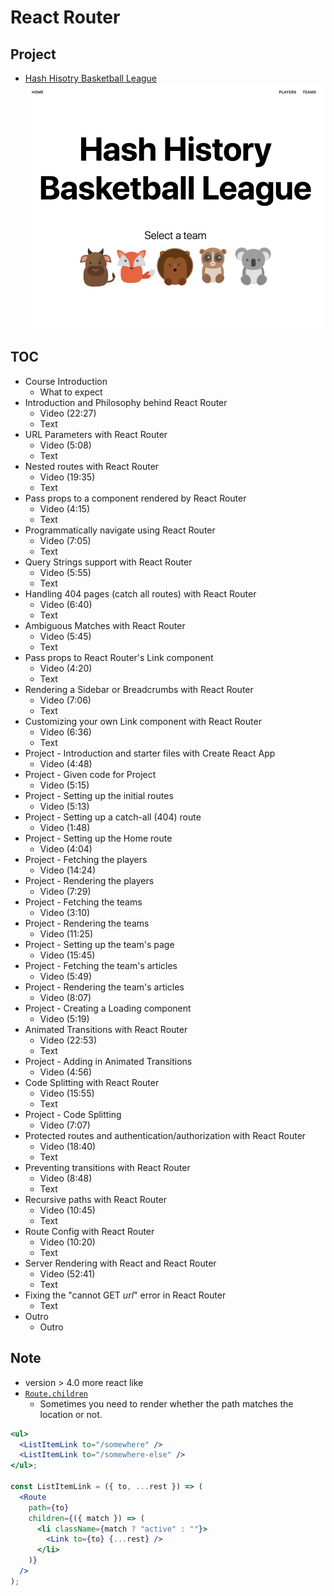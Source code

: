 # React Router

## Project
- [Hash Hisotry Basketball League](https://github.com/tylermcginnis/React-Router-Course-Project)
![](./img/project.png)


## TOC
- Course Introduction
  - What to expect
- Introduction and Philosophy behind React Router
  - Video (22:27)
  - Text
- URL Parameters with React Router
  - Video (5:08)
  - Text
- Nested routes with React Router
  - Video (19:35)
  - Text
- Pass props to a component rendered by React Router
  - Video (4:15)
  - Text
- Programmatically navigate using React Router
  - Video (7:05)
  - Text
- Query Strings support with React Router
  - Video (5:55)
  - Text
- Handling 404 pages (catch all routes) with React Router
  - Video (6:40)
  - Text
- Ambiguous Matches with React Router
  - Video (5:45)
  - Text
- Pass props to React Router's Link component
  - Video (4:20)
  - Text
- Rendering a Sidebar or Breadcrumbs with React Router
  - Video (7:06)
  - Text
- Customizing your own Link component with React Router
  - Video (6:36)
  - Text
- Project - Introduction and starter files with Create React App
  - Video (4:48)
- Project - Given code for Project
  - Video (5:15)
- Project - Setting up the initial routes
  - Video (5:13)
- Project - Setting up a catch-all (404) route
  - Video (1:48)
- Project - Setting up the Home route
  - Video (4:04)
- Project - Fetching the players
  - Video (14:24)
- Project - Rendering the players
  - Video (7:29)
- Project - Fetching the teams
  - Video (3:10)
- Project - Rendering the teams
  - Video (11:25)
- Project - Setting up the team's page
  - Video (15:45)
- Project - Fetching the team's articles
  - Video (5:49)
- Project - Rendering the team's articles
  - Video (8:07)
- Project - Creating a Loading component
  - Video (5:19)
- Animated Transitions with React Router
  - Video (22:53)
  - Text
- Project - Adding in Animated Transitions
  - Video (4:56)
- Code Splitting with React Router
  - Video (15:55)
  - Text
- Project - Code Splitting
  - Video (7:07)
- Protected routes and authentication/authorization with React Router
  - Video (18:40)
  - Text
- Preventing transitions with React Router
  - Video (8:48)
  - Text
- Recursive paths with React Router
  - Video (10:45)
  - Text
- Route Config with React Router
  - Video (10:20)
  - Text
- Server Rendering with React and React Router
  - Video (52:41)
  - Text
- Fixing the "cannot GET *url*" error in React Router
  - Text
- Outro
  - Outro


## Note
- version > 4.0 more react like
- [`Route.children`](https://reacttraining.com/react-router/web/api/Route/children-func)
  - Sometimes you need to render whether the path matches the location or not.
``` jsx
<ul>
  <ListItemLink to="/somewhere" />
  <ListItemLink to="/somewhere-else" />
</ul>;

const ListItemLink = ({ to, ...rest }) => (
  <Route
    path={to}
    children={({ match }) => (
      <li className={match ? "active" : ""}>
        <Link to={to} {...rest} />
      </li>
    )}
  />
);
```
  